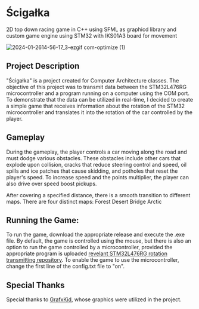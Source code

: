 # Ścigałka
2D top down racing game in C++ using SFML as graphicd library and custom game engine using STM32 with IKS01A3 board for movement

![2024-01-2614-56-17_3-ezgif com-optimize (1)](https://github.com/Triadziuch/2D-racing-game/assets/75269577/62b50f53-b02f-4681-95a5-03b2a7b77fee)

## Project Description
"Ścigałka" is a project created for Computer Architecture classes. The objective of this project was to transmit data between the STM32L476RG microcontroller and a program running on a computer using the COM port. To demonstrate that the data can be utilized in real-time, I decided to create a simple game that receives information about the rotation of the STM32 microcontroller and translates it into the rotation of the car controlled by the player.

## Gameplay
During the gameplay, the player controls a car moving along the road and must dodge various obstacles. These obstacles include other cars that explode upon collision, cracks that reduce steering control and speed, oil spills and ice patches that cause skidding, and potholes that reset the player's speed. To increase speed and the points multiplier, the player can also drive over speed boost pickups.

After covering a specified distance, there is a smooth transition to different maps. There are four distinct maps:
Forest
Desert
Bridge
Arctic

## Running the Game:
To run the game, download the appropriate release and execute the .exe file. By default, the game is controlled using the mouse, but there is also an option to run the game controlled by a microcontroller, provided the appropriate program is uploaded [revelant STM32L476RG rotation transmitting repository](). To enable the game to use the microcontroller, change the first line of the config.txt file to "on".

## Special Thanks
Special thanks to [GrafxKid](https://grafxkid.carrd.co/), whose graphics were utilized in the project.
